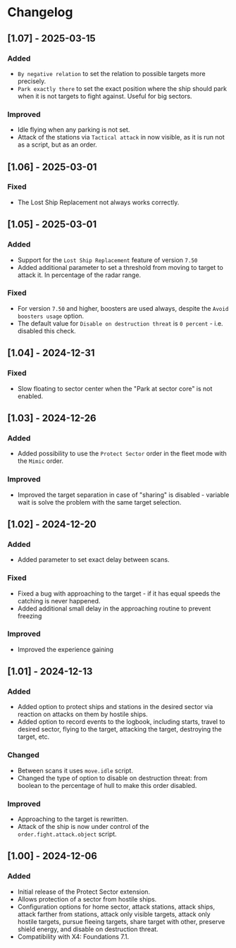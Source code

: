 # Changelog

## [1.07] - 2025-03-15

### Added

- `By negative relation` to set the relation to possible targets more precisely.
- `Park exactly there` to set the exact position where the ship should park when it is not targets to fight against. Useful for big sectors.

### Improved

- Idle flying when any parking is not set.
- Attack of the stations via `Tactical attack` in now visible, as it is run not as a script, but as an order.

## [1.06] - 2025-03-01

### Fixed

- The Lost Ship Replacement not always works correctly.

## [1.05] - 2025-03-01

### Added

- Support for the `Lost Ship Replacement` feature of version `7.50`
- Added additional parameter to set a threshold from moving to target to attack it. In percentage of the radar range.

### Fixed

- For version `7.50` and higher, boosters are used always, despite the `Avoid boosters usage` option.
- The default value for `Disable on destruction threat` is `0 percent` - i.e. disabled this check.

## [1.04] - 2024-12-31

### Fixed

- Slow floating to sector center when the "Park at sector core" is not enabled.

## [1.03] - 2024-12-26

### Added

- Added possibility to use the `Protect Sector` order in the fleet mode with the `Mimic` order.

### Improved

- Improved the target separation in case of  "sharing" is disabled - variable wait is solve the problem with the same target selection.

## [1.02] - 2024-12-20

### Added

- Added parameter to set exact delay between scans.

### Fixed

- Fixed a bug with approaching to the target - if it has equal speeds the catching is never happened.
- Added additional small delay in the approaching routine to prevent freezing

### Improved

- Improved the experience gaining

## [1.01] - 2024-12-13

### Added

- Added option to protect ships and stations in the desired sector via reaction on attacks on them by hostile ships.
- Added option to record events to the logbook, including starts, travel to desired sector, flying to the target, attacking the target, destroying the target, etc.

### Changed

- Between scans it uses `move.idle` script.
- Changed the type of option to disable on destruction threat: from boolean to the percentage of hull to make this order disabled.

### Improved

- Approaching to the target is rewritten.
- Attack of the ship is now under control of the `order.fight.attack.object` script.

## [1.00] - 2024-12-06

### Added

- Initial release of the Protect Sector extension.
- Allows protection of a sector from hostile ships.
- Configuration options for home sector, attack stations, attack ships, attack farther from stations, attack only visible targets, attack only hostile targets, pursue fleeing targets, share target with other, preserve shield energy, and disable on destruction threat.
- Compatibility with X4: Foundations 7.1.
